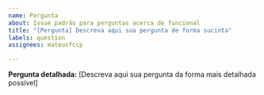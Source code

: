 ```yaml
---
name: Pergunta
about: Issue padrão para perguntas acerca de funcional
title: "[Pergunta] Descreva aqui sua pergunta de forma sucinta"
labels: question
assignees: mateusfccp

---
```


**Pergunta detalhada:** [Descreva aqui sua pergunta da forma mais detalhada possível]
